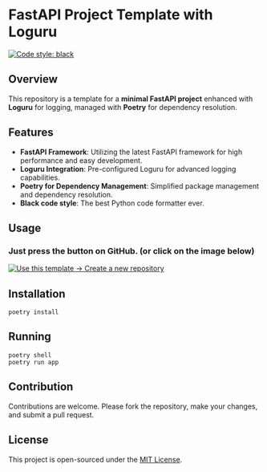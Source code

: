 # FastAPI Project Template with Loguru

[![Code style: black](https://img.shields.io/badge/code%20style-black-000000.svg)](https://github.com/psf/black)

## Overview

This repository is a template for a **minimal FastAPI project** enhanced with **Loguru** for logging, managed with **Poetry** for dependency resolution.
## Features

- **FastAPI Framework**: Utilizing the latest FastAPI framework for high performance and easy development.
- **Loguru Integration**: Pre-configured Loguru for advanced logging capabilities.
- **Poetry for Dependency Management**: Simplified package management and dependency resolution.
- **Black code style**: The best Python code formatter ever.


## Usage

### Just press the button on **GitHub**. (or click on the image below)
[![Use this template -> Create a new repository](https://docs.github.com/assets/cb-77734/mw-1440/images/help/repository/use-this-template-button.webp)](https://github.com/new?template_name=fastapi-template&template_owner=barabum0)


## Installation

```shell
poetry install
```

## Running

```shell
poetry shell
poetry run app
```

## Contribution

Contributions are welcome. Please fork the repository, make your changes, and submit a pull request.

## License

This project is open-sourced under the [MIT License](LICENSE).